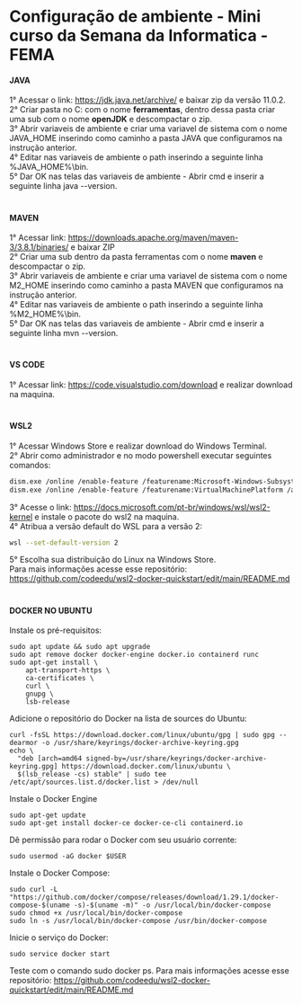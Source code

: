 # Configuração de ambiente - Mini curso da Semana da Informatica - FEMA

<h4>JAVA</h4>

1° Acessar o link: https://jdk.java.net/archive/ e baixar zip da versão 11.0.2. <br>
2° Criar pasta no C: com o nome <strong>ferramentas</strong>, dentro dessa pasta criar uma sub com o nome <strong>openJDK</strong> e descompactar o zip. <br>
3° Abrir variaveis de ambiente e criar uma variavel de sistema com o nome JAVA_HOME inserindo como caminho a pasta JAVA que configuramos na instrução anterior. <br>
4° Editar nas variaveis de ambiente o path inserindo a seguinte linha %JAVA_HOME%\bin. <br>
5° Dar OK nas telas das variaveis de ambiente - Abrir cmd e inserir a seguinte linha java --version.

#

<h4>MAVEN</h4>

1° Acessar link: https://downloads.apache.org/maven/maven-3/3.8.1/binaries/ e baixar ZIP <br>
2° Criar uma sub dentro da pasta ferramentas com o nome <strong>maven</strong> e descompactar o zip. <br>
3° Abrir variaveis de ambiente e criar uma variavel de sistema com o nome M2_HOME inserindo como caminho a pasta MAVEN que configuramos na instrução anterior. <br>
4° Editar nas variaveis de ambiente o path inserindo a seguinte linha %M2_HOME%\bin. <br>
5° Dar OK nas telas das variaveis de ambiente - Abrir cmd e inserir a seguinte linha mvn --version.

#

<h4>VS CODE</h4>

1° Acessar link: https://code.visualstudio.com/download e realizar download na maquina.

#

<h4>WSL2</h4>

1° Acessar Windows Store e realizar download do Windows Terminal. <br>
2° Abrir como administrador e no modo powershell executar seguintes comandos:
``` bash
dism.exe /online /enable-feature /featurename:Microsoft-Windows-Subsystem-Linux /all /norestart
dism.exe /online /enable-feature /featurename:VirtualMachinePlatform /all /norestart
```
3° Acesse o link: https://docs.microsoft.com/pt-br/windows/wsl/wsl2-kernel e instale o pacote do wsl2 na maquina. <br>
4° Atribua a versão default do WSL para a versão 2:
``` bash
wsl --set-default-version 2
```
5° Escolha sua distribuição do Linux na Windows Store. <br>
Para mais informações acesse esse repositório: https://github.com/codeedu/wsl2-docker-quickstart/edit/main/README.md

#

<h4>DOCKER NO UBUNTU</h4>

Instale os pré-requisitos:

```
sudo apt update && sudo apt upgrade
sudo apt remove docker docker-engine docker.io containerd runc
sudo apt-get install \
    apt-transport-https \
    ca-certificates \
    curl \
    gnupg \
    lsb-release

```

Adicione o repositório do Docker na lista de sources do Ubuntu:

```
curl -fsSL https://download.docker.com/linux/ubuntu/gpg | sudo gpg --dearmor -o /usr/share/keyrings/docker-archive-keyring.gpg
echo \
  "deb [arch=amd64 signed-by=/usr/share/keyrings/docker-archive-keyring.gpg] https://download.docker.com/linux/ubuntu \
  $(lsb_release -cs) stable" | sudo tee /etc/apt/sources.list.d/docker.list > /dev/null
```

Instale o Docker Engine

```
sudo apt-get update
sudo apt-get install docker-ce docker-ce-cli containerd.io

```

Dê permissão para rodar o Docker com seu usuário corrente:

```
sudo usermod -aG docker $USER
```

Instale o Docker Compose:

```
sudo curl -L "https://github.com/docker/compose/releases/download/1.29.1/docker-compose-$(uname -s)-$(uname -m)" -o /usr/local/bin/docker-compose
sudo chmod +x /usr/local/bin/docker-compose
sudo ln -s /usr/local/bin/docker-compose /usr/bin/docker-compose
```

Inicie o serviço do Docker:

```
sudo service docker start
```
Teste com o comando sudo docker ps.
Para mais informações acesse esse repositório: https://github.com/codeedu/wsl2-docker-quickstart/edit/main/README.md


